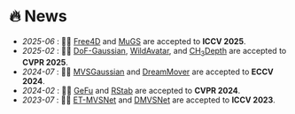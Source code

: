 # 🔥 News
<!-- 加点表情包,直接复制图片即可  https://github.com/guodongxiaren/README/blob/master/emoji.md?tdsourcetag=s_pcqq_aiomsg -->
- *2025-06* : 🎉🎉 [Free4D](https://free4d.github.io/) and [MuGS]() are accepted to **ICCV 2025**.
- *2025-02* : 🎉🎉 [DoF-Gaussian](https://dof-gaussian.github.io/), [WildAvatar](https://wildavatar.github.io/), and [CH<sub>3</sub>Depth](https://openaccess.thecvf.com/content/CVPR2025/papers/Li_CH3Depth_Efficient_and_Flexible_Depth_Foundation_Model_with_Flow_Matching_CVPR_2025_paper.pdf) are accepted to **CVPR 2025**.
- *2024-07* : 🎉🎉 [MVSGaussian](https://mvsgaussian.github.io/) and [DreamMover](https://dreamm0ver.github.io/) are accepted to **ECCV 2024**.
- *2024-02* : 🎉🎉 [GeFu](https://gefucvpr24.github.io/) and [RStab](https://arxiv.org/pdf/2404.12887) are accepted to **CVPR 2024**.
- *2023-07* : 🎉🎉 [ET-MVSNet](https://arxiv.org/abs/2309.17218) and [DMVSNet](https://arxiv.org/abs/2307.09160) are accepted to **ICCV 2023**.